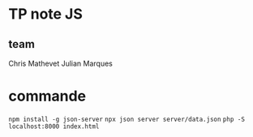 # TP note JS 

## team
Chris Mathevet
Julian Marques

# commande 
`npm install -g json-server`
`npx json server server/data.json`
`php -S localhost:8000 index.html`